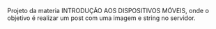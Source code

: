 Projeto da materia INTRODUÇÃO AOS DISPOSITIVOS MÓVEIS, onde o objetivo é realizar um post com uma imagem e string no servidor.
